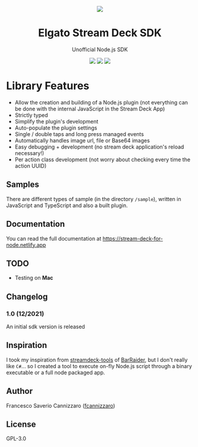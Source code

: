 <p align="center">
  <img src="https://stream-deck-for-node.netlify.app/_media/icon.png">
</p>
<h1 align="center">Elgato Stream Deck SDK</h1>
<p align="center">Unofficial Node.js SDK</p>
<p align="center">
  <a href="https://ci.appveyor.com/project/fcannizzaro/stream-deck-for-node-sdk"><img src="https://ci.appveyor.com/api/projects/status/aafqc84k1crqo6w6?svg=true"></a>
  <a href="https://www.npmjs.com/package/@stream-deck-for-node/sdk"><img src="https://img.shields.io/npm/v/@stream-deck-for-node/sdk?style=flat&color=red"></a>
  <img src="https://img.shields.io/badge/written%20in-TypeScript-blue?style=flat">
</p>

# Library Features

- Allow the creation and building of a Node.js plugin (not everything can be done with the internal JavaScript in the
  Stream Deck App)
- Strictly typed
- Simplify the plugin's development
- Auto-populate the plugin settings
- Single / double taps and long press managed events
- Automatically handles image url, file or Base64 images
- Easy debugging + development (no stream deck application's reload necessary!)
- Per action class development (not worry about checking every time the action UUID)

## Samples

There are different types of sample (in the directory `/sample`), written in JavaScript and TypeScript and also a built
plugin.

## Documentation

You can read the full documentation at https://stream-deck-for-node.netlify.app

## TODO

- Testing on **Mac**

## Changelog

### 1.0 (12/2021)

An initial sdk version is released

## Inspiration

I took my inspiration from [streamdeck-tools](https://github.com/BarRaider/streamdeck-tools)
of [BarRaider](https://github.com/BarRaider), but I don't really like `C#`... so I created a tool to execute on-fly Node.js
script through a binary executable or a full node packaged app.

## Author

Francesco Saverio Cannizzaro ([fcannizzaro](https://github.com/fcannizzaro))

## License

GPL-3.0
